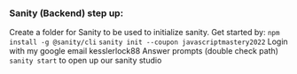 ### Sanity (Backend) step up:

Create a folder for Sanity to be used to initialize sanity. Get started by:
`npm install -g @sanity/cli`
`sanity init --coupon javascriptmastery2022`
Login with my google email kesslerlock88
Answer prompts (double check path)
`sanity start` to open up our sanity studio
